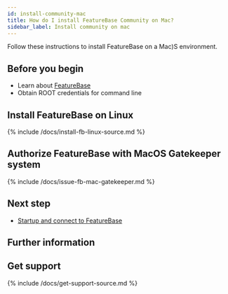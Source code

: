 ```yaml
---
id: install-community-mac
title: How do I install FeatureBase Community on Mac?
sidebar_label: Install community on mac
---
```


Follow these instructions to install FeatureBase on a Mac)S environment.

## Before you begin

* Learn about [FeatureBase](/index.html)
* Obtain ROOT credentials for command line


## Install FeatureBase on Linux

{% include /docs/install-fb-linux-source.md %}

## Authorize FeatureBase with MacOS Gatekeeper system

{% include /docs/issue-fb-mac-gatekeeper.md %}

## Next step

* [Startup and connect to FeatureBase](/startup-connect-fb-local)

## Further information

## Get support

{% include /docs/get-support-source.md %}
